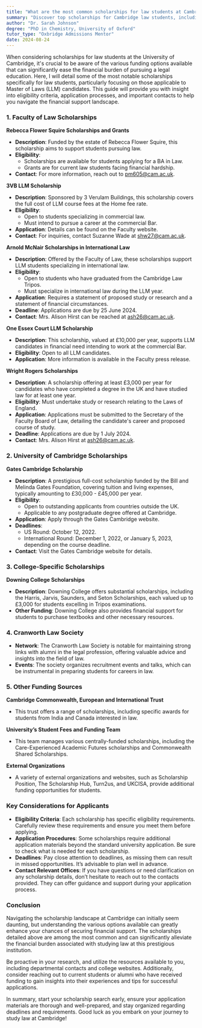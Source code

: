 ```yaml
---
title: "What are the most common scholarships for law students at Cambridge?"
summary: "Discover top scholarships for Cambridge law students, including eligibility and application details for Master of Laws candidates."
author: "Dr. Sarah Johnson"
degree: "PhD in Chemistry, University of Oxford"
tutor_type: "Oxbridge Admissions Mentor"
date: 2024-08-24
---
```


When considering scholarships for law students at the University of Cambridge, it's crucial to be aware of the various funding options available that can significantly ease the financial burden of pursuing a legal education. Here, I will detail some of the most notable scholarships specifically for law students, particularly focusing on those applicable to Master of Laws (LLM) candidates. This guide will provide you with insight into eligibility criteria, application processes, and important contacts to help you navigate the financial support landscape.

### 1. Faculty of Law Scholarships

**Rebecca Flower Squire Scholarships and Grants**

- **Description**: Funded by the estate of Rebecca Flower Squire, this scholarship aims to support students pursuing law.
- **Eligibility**: 
  - Scholarships are available for students applying for a BA in Law.
  - Grants are for current law students facing financial hardship.
- **Contact**: For more information, reach out to pm605@cam.ac.uk.

**3VB LLM Scholarship**

- **Description**: Sponsored by 3 Verulam Buildings, this scholarship covers the full cost of LLM course fees at the Home fee rate.
- **Eligibility**: 
  - Open to students specializing in commercial law.
  - Must intend to pursue a career at the commercial Bar.
- **Application**: Details can be found on the Faculty website.
- **Contact**: For inquiries, contact Suzanne Wade at shw27@cam.ac.uk.

**Arnold McNair Scholarships in International Law**

- **Description**: Offered by the Faculty of Law, these scholarships support LLM students specializing in international law.
- **Eligibility**: 
  - Open to students who have graduated from the Cambridge Law Tripos.
  - Must specialize in international law during the LLM year.
- **Application**: Requires a statement of proposed study or research and a statement of financial circumstances.
- **Deadline**: Applications are due by 25 June 2024.
- **Contact**: Mrs. Alison Hirst can be reached at ash26@cam.ac.uk.

**One Essex Court LLM Scholarship**

- **Description**: This scholarship, valued at £10,000 per year, supports LLM candidates in financial need intending to work at the commercial Bar.
- **Eligibility**: Open to all LLM candidates.
- **Application**: More information is available in the Faculty press release.

**Wright Rogers Scholarships**

- **Description**: A scholarship offering at least £3,000 per year for candidates who have completed a degree in the UK and have studied law for at least one year.
- **Eligibility**: Must undertake study or research relating to the Laws of England.
- **Application**: Applications must be submitted to the Secretary of the Faculty Board of Law, detailing the candidate's career and proposed course of study.
- **Deadline**: Applications are due by 1 July 2024.
- **Contact**: Mrs. Alison Hirst at ash26@cam.ac.uk.

### 2. University of Cambridge Scholarships

**Gates Cambridge Scholarship**

- **Description**: A prestigious full-cost scholarship funded by the Bill and Melinda Gates Foundation, covering tuition and living expenses, typically amounting to £30,000 - £45,000 per year.
- **Eligibility**: 
  - Open to outstanding applicants from countries outside the UK.
  - Applicable to any postgraduate degree offered at Cambridge.
- **Application**: Apply through the Gates Cambridge website.
- **Deadlines**: 
  - US Round: October 12, 2022.
  - International Round: December 1, 2022, or January 5, 2023, depending on the course deadline.
- **Contact**: Visit the Gates Cambridge website for details.

### 3. College-Specific Scholarships

**Downing College Scholarships**

- **Description**: Downing College offers substantial scholarships, including the Harris, Jarvis, Saunders, and Seton Scholarships, each valued up to £3,000 for students excelling in Tripos examinations.
- **Other Funding**: Downing College also provides financial support for students to purchase textbooks and other necessary resources.

### 4. Cranworth Law Society

- **Network**: The Cranworth Law Society is notable for maintaining strong links with alumni in the legal profession, offering valuable advice and insights into the field of law.
- **Events**: The society organizes recruitment events and talks, which can be instrumental in preparing students for careers in law.

### 5. Other Funding Sources

**Cambridge Commonwealth, European and International Trust**

- This trust offers a range of scholarships, including specific awards for students from India and Canada interested in law.

**University’s Student Fees and Funding Team**

- This team manages various centrally-funded scholarships, including the Care-Experienced Academic Futures scholarships and Commonwealth Shared Scholarships.

**External Organizations**

- A variety of external organizations and websites, such as Scholarship Position, The Scholarship Hub, Turn2us, and UKCISA, provide additional funding opportunities for students.

### Key Considerations for Applicants

- **Eligibility Criteria**: Each scholarship has specific eligibility requirements. Carefully review these requirements and ensure you meet them before applying.
- **Application Procedures**: Some scholarships require additional application materials beyond the standard university application. Be sure to check what is needed for each scholarship.
- **Deadlines**: Pay close attention to deadlines, as missing them can result in missed opportunities. It’s advisable to plan well in advance.
- **Contact Relevant Offices**: If you have questions or need clarification on any scholarship details, don’t hesitate to reach out to the contacts provided. They can offer guidance and support during your application process.

### Conclusion

Navigating the scholarship landscape at Cambridge can initially seem daunting, but understanding the various options available can greatly enhance your chances of securing financial support. The scholarships detailed above are among the most common and can significantly alleviate the financial burden associated with studying law at this prestigious institution.

Be proactive in your research, and utilize the resources available to you, including departmental contacts and college websites. Additionally, consider reaching out to current students or alumni who have received funding to gain insights into their experiences and tips for successful applications.

In summary, start your scholarship search early, ensure your application materials are thorough and well-prepared, and stay organized regarding deadlines and requirements. Good luck as you embark on your journey to study law at Cambridge!
    